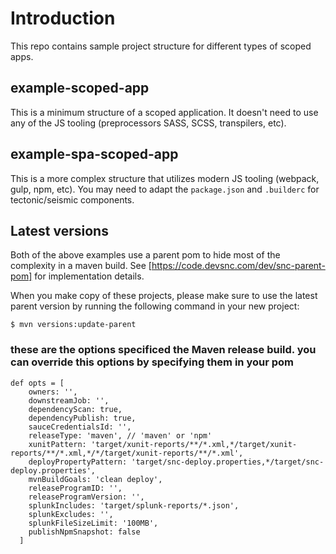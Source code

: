 # Introduction
This repo contains sample project structure for different types of scoped apps.

## example-scoped-app
This is a minimum structure of a scoped application. It doesn't need to use any of the JS tooling (preprocessors SASS, SCSS, transpilers, etc).

## example-spa-scoped-app
This is a more complex structure that utilizes modern JS tooling (webpack, gulp, npm, etc). You may need to adapt the `package.json` and `.builderc` for tectonic/seismic components.

## Latest versions
Both of the above examples use a parent pom to hide most of the complexity in a maven build. See [https://code.devsnc.com/dev/snc-parent-pom] for implementation details.

When you make copy of these projects, please make sure to use the latest parent version by running the following command in your new project:

	$ mvn versions:update-parent
	
	
	
### these are the options specificed the Maven release build.  you can override this options by specifying them	in your pom
	
	def opts = [
	    owners: '',
	    downstreamJob: '',
	    dependencyScan: true,
	    dependencyPublish: true,
	    sauceCredentialsId: '',
	    releaseType: 'maven', // 'maven' or 'npm'
	    xunitPattern: 'target/xunit-reports/**/*.xml,*/target/xunit-reports/**/*.xml,*/*/target/xunit-reports/**/*.xml',
	    deployPropertyPattern: 'target/snc-deploy.properties,*/target/snc-deploy.properties',	    
	    mvnBuildGoals: 'clean deploy',
	    releaseProgramID: '',
	    releaseProgramVersion: '',
	    splunkIncludes: 'target/splunk-reports/*.json',
	    splunkExcludes: '',
	    splunkFileSizeLimit: '100MB',	    
	    publishNpmSnapshot: false
	  ]
